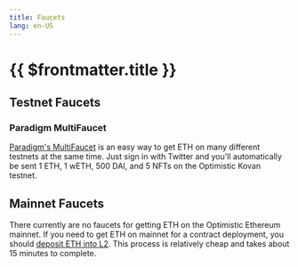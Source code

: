 ```yaml
---
title: Faucets
lang: en-US
---
```


# {{ $frontmatter.title }}

## Testnet Faucets

### Paradigm MultiFaucet

[Paradigm's MultiFaucet](https://faucet.paradigm.xyz/) is an easy way to get ETH on many different testnets at the same time.
Just sign in with Twitter and you'll automatically be sent 1 ETH, 1 wETH, 500 DAI, and 5 NFTs on the Optimistic Kovan testnet.

## Mainnet Faucets

There currently are no faucets for getting ETH on the Optimistic Ethereum mainnet.
If you need to get ETH on mainnet for a contract deployment, you should [deposit ETH into L2](TODO).
This process is relatively cheap and takes about 15 minutes to complete.
